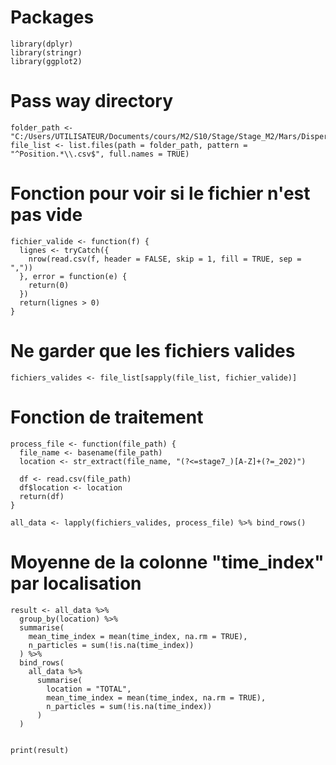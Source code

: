 # Packages
```
library(dplyr)
library(stringr)
library(ggplot2)
```

# Pass way directory
```
folder_path <- "C:/Users/UTILISATEUR/Documents/cours/M2/S10/Stage/Stage_M2/Mars/Dispersion/Dispersion_active/2022/Juin"  
file_list <- list.files(path = folder_path, pattern = "^Position.*\\.csv$", full.names = TRUE)
```

# Fonction pour voir si le fichier n'est pas vide 
```
fichier_valide <- function(f) {
  lignes <- tryCatch({
    nrow(read.csv(f, header = FALSE, skip = 1, fill = TRUE, sep = ","))
  }, error = function(e) {
    return(0)
  })
  return(lignes > 0)
}
```

# Ne garder que les fichiers valides
```
fichiers_valides <- file_list[sapply(file_list, fichier_valide)]
```

# Fonction de traitement
```
process_file <- function(file_path) {
  file_name <- basename(file_path)
  location <- str_extract(file_name, "(?<=stage7_)[A-Z]+(?=_202)")
  
  df <- read.csv(file_path)
  df$location <- location
  return(df)
}

all_data <- lapply(fichiers_valides, process_file) %>% bind_rows()
```

# Moyenne de la colonne "time_index" par localisation
```
result <- all_data %>%
  group_by(location) %>%
  summarise(
    mean_time_index = mean(time_index, na.rm = TRUE),
    n_particles = sum(!is.na(time_index))
  ) %>%
  bind_rows(
    all_data %>%
      summarise(
        location = "TOTAL",
        mean_time_index = mean(time_index, na.rm = TRUE),
        n_particles = sum(!is.na(time_index))
      )
  )


print(result)
```
